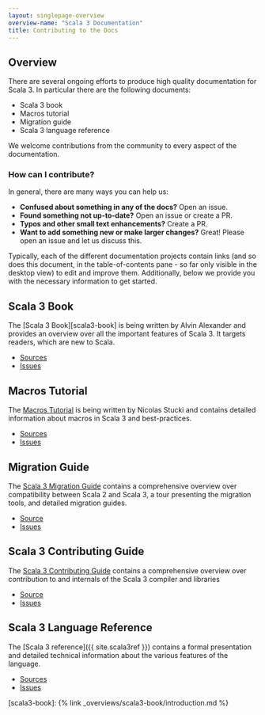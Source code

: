 ```yaml
---
layout: singlepage-overview
overview-name: "Scala 3 Documentation"
title: Contributing to the Docs
---
```

## Overview
There are several ongoing efforts to produce high quality documentation for
Scala 3. In particular there are the following documents:

- Scala 3 book
- Macros tutorial
- Migration guide
- Scala 3 language reference

We welcome contributions from the community to every aspect of the documentation.


### How can I contribute?
In general, there are many ways you can help us:

- **Confused about something in any of the docs?** Open an issue.
- **Found something not up-to-date?** Open an issue or create a PR.
- **Typos and other small text enhancements?** Create a PR.
- **Want to add something new or make larger changes?** Great! Please open an issue and let us discuss this.

Typically, each of the different documentation projects contain links (and so does this document, in the table-of-contents pane - so far only visible in the desktop view) to edit and improve them. Additionally, below we provide you with the necessary information to get started.

## Scala 3 Book
The [Scala 3 Book][scala3-book] is being written by Alvin Alexander and provides an overview over all the important features of Scala 3. It targets readers, which are new to Scala.

- [Sources](https://github.com/scala/docs.scala-lang/tree/main/_overviews/scala3-book)
- [Issues](https://github.com/scala/docs.scala-lang/issues)

## Macros Tutorial
The [Macros Tutorial](/scala3/guides/macros) is being written by Nicolas Stucki and contains detailed information about macros in Scala 3 and best-practices.

- [Sources](https://github.com/scala/docs.scala-lang/tree/main/_overviews/scala3-macros)
- [Issues](https://github.com/scala/docs.scala-lang/issues)

## Migration Guide
The [Scala 3 Migration Guide](/scala3/guides/migration/compatibility-intro.html)
contains a comprehensive overview over compatibility between Scala 2 and Scala 3,
a tour presenting the migration tools, and detailed migration guides.

- [Source](https://github.com/scala/docs.scala-lang/tree/main/_overviews/scala3-migration)
- [Issues](https://github.com/scala/docs.scala-lang/issues)

## Scala 3 Contributing Guide
The [Scala 3 Contributing Guide](/scala3/guides/contribution/contribution-intro.html)
contains a comprehensive overview over contribution to and internals of the Scala 3 compiler and libraries

- [Source](https://github.com/scala/docs.scala-lang/tree/main/_overviews/scala3-contribution)
- [Issues](https://github.com/scala/docs.scala-lang/issues)

## Scala 3 Language Reference
The [Scala 3 reference]({{ site.scala3ref }}) contains a formal presentation and detailed technical information about the various features of the language.

- [Sources](https://github.com/lampepfl/dotty/tree/main/docs/_docs)
- [Issues](https://github.com/lampepfl/dotty/issues)


[scala3-book]: {% link _overviews/scala3-book/introduction.md %}
